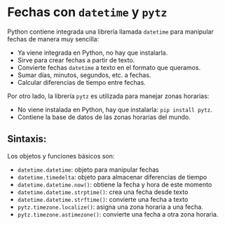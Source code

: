 Fechas con `datetime` y `pytz`
==================================

Python contiene integrada una librería llamada `datetime` para manipular fechas de manera muy sencilla:
* Ya viene integrada en Python, no hay que instalarla.
* Sirve para crear fechas a partir de texto.
* Convierte fechas `datetime` a texto en el formato que queramos.
* Sumar días, minutos, segundos, etc. a fechas.
* Calcular diferencias de tiempo entre fechas.

Por otro lado, la librería `pytz` es utilizada para manejar zonas horarias:
* No viene instalada en Python, hay que instalarla: `pip install pytz`.
* Contiene la base de datos de las zonas horarias del mundo.

Sintaxis:
---------

Los objetos y funciones básicos son:
* `datetime.datetime`: objeto para manipular fechas
* `datetime.timedelta`: objeto para almacenar diferencias de tiempo
* `datetime.datetime.now()`: obtiene la fecha y hora de este momento
* `datetime.datetime.strptime()`: crea una fecha desde texto
* `datetime.datetime.strftime()`: convierte una fecha a texto
* `pytz.timezone.localize()`: asigna una zona horaria a una fecha.
* `pytz.timezone.astimezone()`: convierte una fecha a otra zona horaria.
